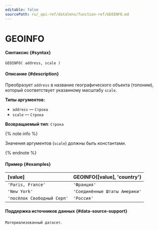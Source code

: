 ```yaml
---
editable: false
sourcePath: ru/_api-ref/datalens/function-ref/GEOINFO.md
---
```


# GEOINFO



#### Синтаксис {#syntax}


```
GEOINFO( address, scale )
```

#### Описание {#description}
Преобразует `address` в название географического объекта (топоним), который соответствует указанному масштабу `scale`.

**Типы аргументов:**
- `address` — `Строка`
- `scale` — `Строка`


**Возвращаемый тип**: `Строка`

{% note info %}

Значения аргументов (`scale`) должны быть константами.

{% endnote %}


#### Пример {#examples}



| **[value]**                | **GEOINFO([value], 'country')**   |
|:---------------------------|:----------------------------------|
| `'Paris, France'`          | `'Франция'`                       |
| `'New York'`               | `'Соединённые Штаты Америки'`     |
| `'посёлок Свободный Серп'` | `'Россия'`                        |




#### Поддержка источников данных {#data-source-support}

`Материализованный датасет`.
